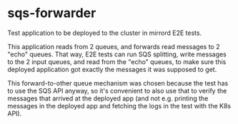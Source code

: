 # sqs-forwarder

Test application to be deployed to the cluster in mirrord E2E tests.

This application reads from 2 queues, and forwards read messages to 2 "echo"
queues. That way, E2E tests can run SQS splitting, write messages to the 2 input
queues, and read from the "echo" queues, to make sure this deployed application
got exactly the messages it was supposed to get.

This forward-to-other queue mechanism was chosen because the test has to use the
SQS API anyway, so it's convenient to also use that to verify the messages that
arrived at the deployed app (and not e.g. printing the messages in the deployed
app and fetching the logs in the test with the K8s API).